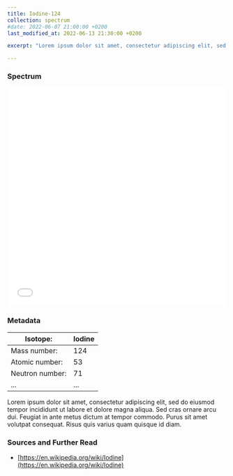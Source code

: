 ```yaml
---
title: Iodine-124
collection: spectrum
#date: 2022-06-07 21:00:00 +0200
last_modified_at: 2022-06-13 21:30:00 +0200

excerpt: "Lorem ipsum dolor sit amet, consectetur adipiscing elit, sed do eiusmod tempor incididunt ut labore et dolore magna aliqua. Sed cras ornare arcu dui. Feugiat in ante metus dictum at tempor commodo. Purus sit amet volutpat consequat. Risus quis varius quam quisque id diam."

---
```


### Spectrum

<iframe width="100%" height="500" src="/assets/spectra/I-124.html" title="I-124 gamma spectrum" frameborder="0" allowfullscreen></iframe>

### Metadata

| Isotope: | Iodine |
| --- | --- |
| Mass number: | 124 |
| Atomic number: | 53 |
| Neutron number: | 71 |
| ... | ... |

Lorem ipsum dolor sit amet, consectetur adipiscing elit, sed do eiusmod tempor incididunt ut labore et dolore magna aliqua. Sed cras ornare arcu dui. Feugiat in ante metus dictum at tempor commodo. Purus sit amet volutpat consequat. Risus quis varius quam quisque id diam.

### Sources and Further Read

- [https://en.wikipedia.org/wiki/Iodine](https://en.wikipedia.org/wiki/Iodine)

